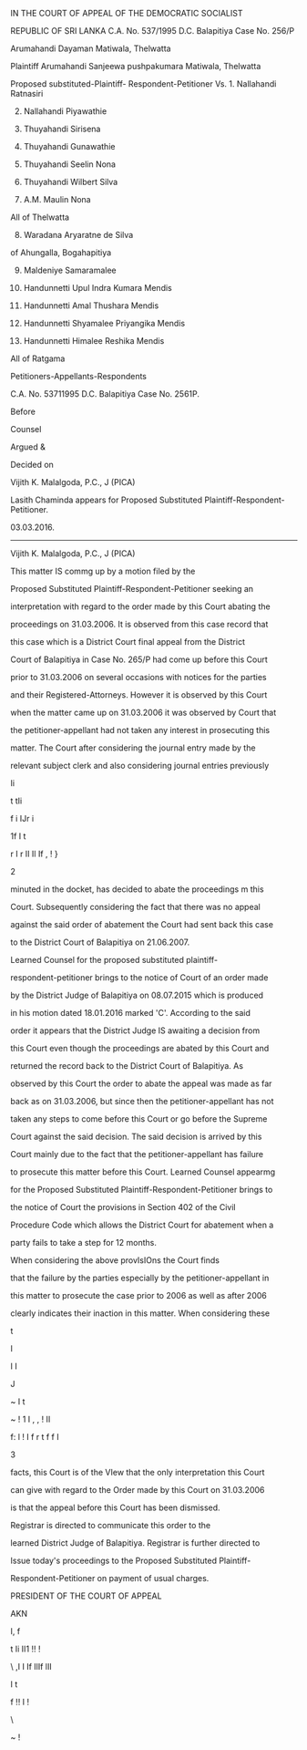 IN THE COURT OF APPEAL OF THE DEMOCRATIC SOCIALIST

REPUBLIC OF SRI LANKA C.A. No. 537/1995 D.C. Balapitiya Case No. 256/P

Arumahandi Dayaman Matiwala, Thelwatta

Plaintiff Arumahandi Sanjeewa pushpakumara Matiwala, Thelwatta

Proposed substituted-Plaintiff- Respondent-Petitioner Vs. 1. Nallahandi Ratnasiri

2. Nallahandi Piyawathie

3. Thuyahandi Sirisena

4. Thuyahandi Gunawathie

5. Thuyahandi Seelin Nona

6. Thuyahandi Wilbert Silva

7. A.M. Maulin Nona

All of Thelwatta

8. Waradana Aryaratne de Silva

of Ahungalla, Bogahapitiya

9. Maldeniye Samaramalee

10. Handunnetti Upul Indra Kumara Mendis

11. Handunnetti Amal Thushara Mendis

12. Handunnetti Shyamalee Priyangika Mendis

13. Handunnetti Himalee Reshika Mendis

All of Ratgama

Petitioners-Appellants-Respondents

C.A. No. 53711995 D.C. Balapitiya Case No. 2561P.

Before

Counsel

Argued &

Decided on

Vijith K. Malalgoda, P.C., J (PICA)

Lasith Chaminda appears for Proposed Substituted Plaintiff-Respondent-Petitioner.

03.03.2016.

********

Vijith K. Malalgoda, P.C., J (PICA)

This matter IS commg up by a motion filed by the

Proposed Substituted Plaintiff-Respondent-Petitioner seeking an

interpretation with regard to the order made by this Court abating the

proceedings on 31.03.2006. It is observed from this case record that

this case which is a District Court final appeal from the District

Court of Balapitiya in Case No. 265/P had come up before this Court

prior to 31.03.2006 on several occasions with notices for the parties

and their Registered-Attorneys. However it is observed by this Court

when the matter came up on 31.03.2006 it was observed by Court that

the petitioner-appellant had not taken any interest in prosecuting this

matter. The Court after considering the journal entry made by the

relevant subject clerk and also considering journal entries previously

Ii

t tIi

f i IJr i

1f I t

r I r II Il If , ! }

2

minuted in the docket, has decided to abate the proceedings m this

Court. Subsequently considering the fact that there was no appeal

against the said order of abatement the Court had sent back this case

to the District Court of Balapitiya on 21.06.2007.

Learned Counsel for the proposed substituted plaintiff-

respondent-petitioner brings to the notice of Court of an order made

by the District Judge of Balapitiya on 08.07.2015 which is produced

in his motion dated 18.01.2016 marked 'C'. According to the said

order it appears that the District Judge IS awaiting a decision from

this Court even though the proceedings are abated by this Court and

returned the record back to the District Court of Balapitiya. As

observed by this Court the order to abate the appeal was made as far

back as on 31.03.2006, but since then the petitioner-appellant has not

taken any steps to come before this Court or go before the Supreme

Court against the said decision. The said decision is arrived by this

Court mainly due to the fact that the petitioner-appellant has failure

to prosecute this matter before this Court. Learned Counsel appearmg

for the Proposed Substituted Plaintiff-Respondent-Petitioner brings to

the notice of Court the provisions in Section 402 of the Civil

Procedure Code which allows the District Court for abatement when a

party fails to take a step for 12 months.

When considering the above provIsIOns the Court finds

that the failure by the parties especially by the petitioner-appellant in

this matter to prosecute the case prior to 2006 as well as after 2006

clearly indicates their inaction in this matter. When considering these

t

I

I I

J

~ I t

~ ! 1 I , , ! II

f: l ! I f r t f f I

3

facts, this Court is of the VIew that the only interpretation this Court

can give with regard to the Order made by this Court on 31.03.2006

is that the appeal before this Court has been dismissed.

Registrar is directed to communicate this order to the

learned District Judge of Balapitiya. Registrar is further directed to

Issue today's proceedings to the Proposed Substituted Plaintiff-

Respondent-Petitioner on payment of usual charges.

PRESIDENT OF THE COURT OF APPEAL

AKN

I, f

t Ii II1 !! !

\ ,I I If IlIf lII

I t

f !! I !

\

~ !